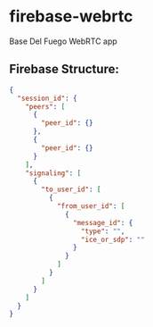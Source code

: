 # firebase-webrtc
Base Del Fuego WebRTC app

## Firebase Structure:
```JSON
{
  "session_id": {
    "peers": [
      {
        "peer_id": {}
      },
      {
        "peer_id": {}
      }
    ],
    "signaling": [
      {
        "to_user_id": [
          {
            "from_user_id": [
              {
                "message_id": {
                  "type": "",
                  "ice_or_sdp": ""
                }
              }
            ]
          }
        ]
      }
    ]
  }
}
```
